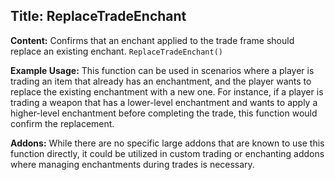 ## Title: ReplaceTradeEnchant

**Content:**
Confirms that an enchant applied to the trade frame should replace an existing enchant.
`ReplaceTradeEnchant()`

**Example Usage:**
This function can be used in scenarios where a player is trading an item that already has an enchantment, and the player wants to replace the existing enchantment with a new one. For instance, if a player is trading a weapon that has a lower-level enchantment and wants to apply a higher-level enchantment before completing the trade, this function would confirm the replacement.

**Addons:**
While there are no specific large addons that are known to use this function directly, it could be utilized in custom trading or enchanting addons where managing enchantments during trades is necessary.